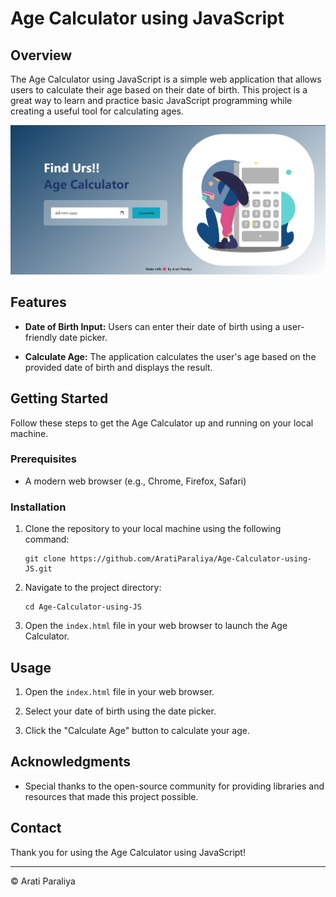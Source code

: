 # Age Calculator using JavaScript



## Overview

The Age Calculator using JavaScript is a simple web application that allows users to calculate their age based on their date of birth. This project is a great way to learn and practice basic JavaScript programming while creating a useful tool for calculating ages. 

![Age Calculator Screenshot](Screenshot.png)

## Features

- **Date of Birth Input:** Users can enter their date of birth using a user-friendly date picker.

- **Calculate Age:** The application calculates the user's age based on the provided date of birth and displays the result.

## Getting Started

Follow these steps to get the Age Calculator up and running on your local machine.

### Prerequisites

- A modern web browser (e.g., Chrome, Firefox, Safari)

### Installation

1. Clone the repository to your local machine using the following command:

   ```
   git clone https://github.com/AratiParaliya/Age-Calculator-using-JS.git
   ```

2. Navigate to the project directory:

   ```
   cd Age-Calculator-using-JS
   ```

3. Open the `index.html` file in your web browser to launch the Age Calculator.

## Usage

1. Open the `index.html` file in your web browser.

2. Select your date of birth using the date picker.

3. Click the "Calculate Age" button to calculate your age.





## Acknowledgments

- Special thanks to the open-source community for providing libraries and resources that made this project possible.

## Contact



Thank you for using the Age Calculator using JavaScript!

---
© Arati Paraliya
